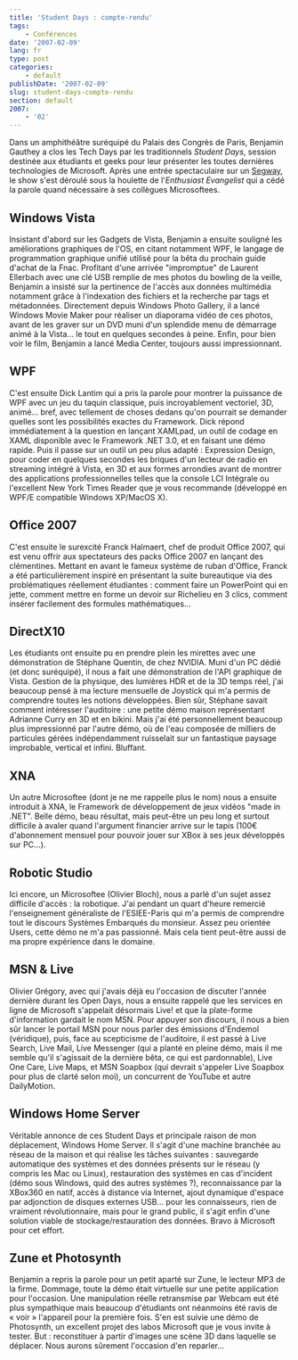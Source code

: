 ```yaml
---
title: 'Student Days : compte-rendu'
tags:
    - Conférences
date: '2007-02-09'
lang: fr
type: post
categories:
    - default
publishDate: '2007-02-09'
slug: student-days-compte-rendu
section: default
2007:
    - '02'
---
```


Dans un amphithéâtre suréquipé du Palais des Congrès de Paris, Benjamin Gauthey a clos les Tech Days par les traditionnels <em lang="en">Student Days</em>, session destinée aux étudiants et geeks pour leur présenter les toutes dernières technologies de Microsoft. Après une entrée spectaculaire sur un [Segway](http://fr.wikipedia.org/wiki/Segway_HT), le show s'est déroulé sous la houlette de l'<em lang="en">Enthusiast Evangelist</em> qui a cédé la parole quand nécessaire à ses collègues Microsoftees.

<!--more-->

## Windows Vista

Insistant d'abord sur les Gadgets de Vista, Benjamin a ensuite souligné les améliorations graphiques de l'OS, en citant notamment WPF, le langage de programmation graphique unifié utilisé pour la bêta du prochain guide d'achat de la Fnac. Profitant d'une arrivée "impromptue" de Laurent Ellerbach avec une clé USB remplie de mes photos du bowling de la veille, Benjamin a insisté sur la pertinence de l'accès aux données multimédia notamment grâce à l'indexation des fichiers et la recherche par tags et métadonnées. Directement depuis Windows Photo Gallery, il a lancé Windows Movie Maker pour réaliser un diaporama vidéo de ces photos, avant de les graver sur un DVD muni d'un splendide menu de démarrage animé à la Vista… le tout en quelques secondes à peine. Enfin, pour bien voir le film, Benjamin a lancé Media Center, toujours aussi impressionnant.

## WPF

C'est ensuite Dick Lantim qui a pris la parole pour montrer la puissance de WPF avec un jeu du taquin classique, puis incroyablement vectoriel, 3D, animé… bref, avec tellement de choses dedans qu'on pourrait se demander quelles sont les possibilités exactes du Framework. Dick répond immédiatement à la question en lançant XAMLpad, un outil de codage en XAML disponible avec le Framework .NET 3.0, et en faisant une démo rapide. Puis il passe sur un outil un peu plus adapté : Expression Design, pour coder en quelques secondes les briques d'un lecteur de radio en streaming intégré à Vista, en 3D et aux formes arrondies avant de montrer des applications professionnelles telles que la console LCI Intégrale ou l'excellent New York Times Reader que je vous recommande (développé en WPF/E compatible Windows XP/MacOS X).

## Office 2007

C'est ensuite le surexcité Franck Halmaert, chef de produit Office 2007, qui est venu offrir aux spectateurs des packs Office 2007 en lançant des clémentines. Mettant en avant le fameux système de ruban d'Office, Franck a été particulièrement inspiré en présentant la suite bureautique via des problématiques réellement étudiantes : comment faire un PowerPoint qui en jette, comment mettre en forme un devoir sur Richelieu en 3 clics, comment insérer facilement des formules mathématiques…

## DirectX10

Les étudiants ont ensuite pu en prendre plein les mirettes avec une démonstration de Stéphane Quentin, de chez NVIDIA. Muni d'un PC dédié (et donc suréquipé), il nous a fait une démonstration de l'API graphique de Vista. Gestion de la physique, des lumières HDR et de la 3D temps réel, j'ai beaucoup pensé à ma lecture mensuelle de Joystick qui m'a permis de comprendre toutes les notions développées. Bien sûr, Stéphane savait comment intéresser l'auditoire : une petite démo maison représentant Adrianne Curry en 3D et en bikini. Mais j'ai été personnellement beaucoup plus impressionné par l'autre démo, où de l'eau composée de milliers de particules gérées indépendamment ruisselait sur un fantastique paysage improbable, vertical et infini. Bluffant.

## XNA

Un autre Microsoftee (dont je ne me rappelle plus le nom) nous a ensuite introduit à XNA, le Framework de développement de jeux vidéos "made in .NET". Belle démo, beau résultat, mais peut-être un peu long et surtout difficile à avaler quand l'argument financier arrive sur le tapis (100€ d'abonnement mensuel pour pouvoir jouer sur XBox à ses jeux développés sur PC…).

## Robotic Studio

Ici encore, un Microsoftee (Olivier Bloch), nous a parlé d'un sujet assez difficile d'accès : la robotique. J'ai pendant un quart d'heure remercié l'enseignement généraliste de l'ESIEE-Paris qui m'a permis de comprendre tout le discours Systèmes Embarqués du monsieur. Assez peu orientée Users, cette démo ne m'a pas passionné. Mais cela tient peut-être aussi de ma propre expérience dans le domaine.

## MSN &amp; Live

Olivier Grégory, avec qui j'avais déjà eu l'occasion de discuter l'année dernière durant les Open Days, nous a ensuite rappelé que les services en ligne de Microsoft s'appelait désormais Live! et que la plate-forme d'information gardait le nom MSN. Pour appuyer son discours, il nous a bien sûr lancer le portail MSN pour nous parler des émissions d'Endemol (véridique), puis, face au scepticisme de l'auditoire, il est passé à Live Search, Live Mail, Live Messenger (qui a planté en pleine démo, mais il me semble qu'il s'agissait de la dernière bêta, ce qui est pardonnable), Live One Care, Live Maps, et MSN Soapbox (qui devrait s'appeler Live Soapbox pour plus de clarté selon moi), un concurrent de YouTube et autre DailyMotion.

## Windows Home Server

Véritable annonce de ces Student Days et principale raison de mon déplacement, Windows Home Server. Il s'agit d'une machine branchée au réseau de la maison et qui réalise les tâches suivantes : sauvegarde automatique des systèmes et des données présents sur le réseau (y compris les Mac ou Linux), restauration des systèmes en cas d'incident (démo sous Windows, quid des autres systèmes ?), reconnaissance par la XBox360 en natif, accès à distance via Internet, ajout dynamique d'espace par adjonction de disques externes USB… pour les connaisseurs, rien de vraiment révolutionnaire, mais pour le grand public, il s'agit enfin d'une solution viable de stockage/restauration des données. Bravo à Microsoft pour cet effort.

## Zune et Photosynth

Benjamin a repris la parole pour un petit aparté sur Zune, le lecteur MP3 de la firme. Dommage, toute la démo était virtuelle sur une petite application pour l'occasion. Une manipulation réelle retransmise par Webcam eut été plus sympathique mais beaucoup d'étudiants ont néanmoins été ravis de «&nbsp;voir&nbsp;» l'appareil pour la première fois. S'en est suivie une démo de Photosynth, un excellent projet des labos Microsoft que je vous invite à tester. But : reconstituer à partir d'images une scène 3D dans laquelle se déplacer. Nous aurons sûrement l'occasion d'en reparler…
